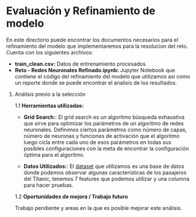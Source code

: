 # Evaluación y Refinamiento de modelo 

En este directorio puede encontrar los documentos necesarios para el refinamiento del modelo que implementaremos para la resolucion del reto. Cuenta con los siguientes archivos:
* **train_clean.csv:** Datos de entrenamiento procesados
* **Reto - Redes Neuronales Refinado.ipynb:** Jupyter Notebook que contiene el código del refinamiento del modelo que utilizamos asi como un reporte donde se puede encontrar el analisis de los resultados.

1. Análisis previo a la selección

    1.1 **Herramientas utilizadas:**

   * **Grid Search:**: El grid search es un algoritmo búsqueda exhaustiva que sirve para optimizar los parámetros de un algoritmo de redes neuronales. Definimos ciertos parámetros como número de capas, número de neuronas y funciones de activación que el algoritmo luego cicla entre cada uno de esos parámetros en todas sus posibles configuraciones con la meta de encontrar la configuración óptima para el algoritmo.
   
   * **Datos Utilizados:**: El <a href="https://github.com/4lb3rt0r/TC3006_Equipo2/blob/main/retro/Reto%20Evaluaci%C3%B3n%20y%20Refinamiento%20de%20modelo/train_clean.csv">dataset</a> que utilizamos es una base de datos donde podemos observar algunas características de los pasajeros del Titanic, tenemos 7 features que podemos utilizar y una columna para hacer pruebas.
  
   
    1.2 **Oportunidades de mejora / Trabajo futuro**

    Trabajo pendiente y areas en la que es posible mejorar este análisis.

